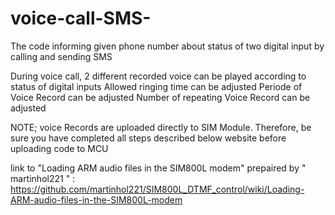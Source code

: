 # voice-call-SMS-
The code informing given phone number about status of two digital input by calling and sending SMS

During voice call, 2 different  recorded voice can be played according to status of digital inputs
Allowed ringing time can be adjusted
Periode of Voice Record can be adjusted
Number of repeating Voice Record can be adjusted

NOTE; voice Records are uploaded directly to SIM Module. Therefore, be sure you have completed all steps described below website before uploading code to MCU

link to "Loading ARM audio files in the SIM800L modem" prepaired by  " martinhol221 "  :
https://github.com/martinhol221/SIM800L_DTMF_control/wiki/Loading-ARM-audio-files-in-the-SIM800L-modem
